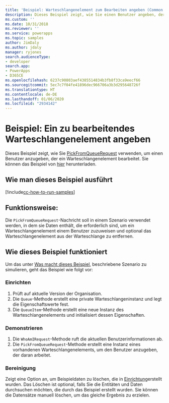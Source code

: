 ```yaml
---
title: 'Beispiel: Warteschlangenelement zum Bearbeiten angeben (Common Data Service) | Microsoft-Dokumentation'
description: Dieses Beispiel zeigt, wie Sie einen Benutzer angeben, der ein Warteschlangenelement bearbeitet
ms.custom: ''
ms.date: 10/31/2018
ms.reviewer: ''
ms.service: powerapps
ms.topic: samples
author: JimDaly
ms.author: jdaly
manager: ryjones
search.audienceType:
- developer
search.app:
- PowerApps
- D365CE
ms.openlocfilehash: 6237c90803aef4385514834b3fb8f33ca9eecf66
ms.sourcegitcommit: 5ec7c7f04fe41896dec966706a3b3d295648726f
ms.translationtype: HT
ms.contentlocale: de-DE
ms.lasthandoff: 01/06/2020
ms.locfileid: "2934142"
---
```

# <a name="sample-specify-a-queue-item-to-work-on"></a>Beispiel: Ein zu bearbeitendes Warteschlangenelement angeben

<!-- https://docs.microsoft.com/dynamics365/customer-engagement/developer/sample-specify-queue-item-work-early-bound -->

Dieses Beispiel zeigt, wie Sie [PickFromQueueRequest](https://docs.microsoft.com/dotnet/api/microsoft.crm.sdk.messages.pickfromqueuerequest?view=dynamics-general-ce-9) verwenden, um einen Benutzer anzugeben, der ein Warteschlangenelement bearbeitet. Sie können das Beispiel von [hier](https://github.com/Microsoft/PowerApps-Samples/tree/master/cds/orgsvc/C%23/SpecifyQueueItem) herunterladen.

## <a name="how-to-run-this-sample"></a>Wie man dieses Beispiel ausführt

[!include[cc-how-to-run-samples](../../includes/cc-how-to-run-samples.md)]

## <a name="what-this-sample-does"></a>Funktionsweise:

Die `PickFromQueueRequest`-Nachricht soll in einem Szenario verwendet werden, in dem sie Daten enthält, die erforderlich sind, um ein Warteschlangenelement einem Benutzer zuzuweisen und optional das Warteschlangenelement aus der Warteschlange zu entfernen.

## <a name="how-this-sample-works"></a>Wie dieses Beispiel funktioniert

Um das unter [Was macht dieses Beispiel](#what-this-sample-does), beschriebene Szenario zu simulieren, geht das Beispiel wie folgt vor:

### <a name="setup"></a>Einrichten

1. Prüft auf aktuelle Version der Organisation.
2. Die `Queue`-Methode erstellt eine private Warteschlangeninstanz und legt die Eigenschaftswerte fest.
3. Die `QueueItem`-Methode erstellt eine neue Instanz des Warteschlangenelements und initialisiert dessen Eigenschaften.

### <a name="demonstrate"></a>Demonstrieren

1. Die `WhoAmIRequest`-Methode ruft die aktuellen Benutzerinformationen ab.
1. Die `PickFromQueueRequest`-Methode erstellt eine Instanz eines vorhandenen Warteschlangenelements, um den Benutzer anzugeben, der daran arbeitet.


### <a name="clean-up"></a>Bereinigung

Zeigt eine Option an, um Beispieldaten zu löschen, die in [Einrichtung](#setup)erstellt wurden. Das Löschen ist optional, falls Sie die Entitäten und Daten durchsuchen möchten, die durch das Beispiel erstellt wurden. Sie können die Datensätze manuell löschen, um das gleiche Ergebnis zu erzielen.
